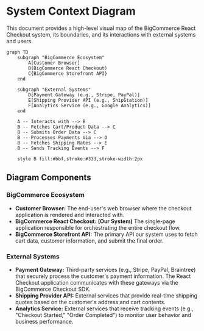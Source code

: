 # System Context Diagram

This document provides a high-level visual map of the BigCommerce React Checkout system, its boundaries, and its interactions with external systems and users.

```mermaid
graph TD
    subgraph "BigCommerce Ecosystem"
        A[Customer Browser]
        B(BigCommerce React Checkout)
        C{BigCommerce Storefront API}
    end

    subgraph "External Systems"
        D[Payment Gateway (e.g., Stripe, PayPal)]
        E[Shipping Provider API (e.g., ShipStation)]
        F[Analytics Service (e.g., Google Analytics)]
    end

    A -- Interacts with --> B
    B -- Fetches Cart/Product Data --> C
    B -- Submits Order Data --> C
    B -- Processes Payments Via --> D
    B -- Fetches Shipping Rates --> E
    B -- Sends Tracking Events --> F

    style B fill:#bbf,stroke:#333,stroke-width:2px
```

## Diagram Components

### BigCommerce Ecosystem

-   **Customer Browser:** The end-user's web browser where the checkout application is rendered and interacted with.
-   **BigCommerce React Checkout:** **(Our System)** The single-page application responsible for orchestrating the entire checkout flow.
-   **BigCommerce Storefront API:** The primary API our system uses to fetch cart data, customer information, and submit the final order.

### External Systems

-   **Payment Gateway:** Third-party services (e.g., Stripe, PayPal, Braintree) that securely process the customer's payment information. The React Checkout application communicates with these gateways via the BigCommerce Checkout SDK.
-   **Shipping Provider API:** External services that provide real-time shipping quotes based on the customer's address and cart contents.
-   **Analytics Service:** External services that receive tracking events (e.g., "Checkout Started," "Order Completed") to monitor user behavior and business performance.
